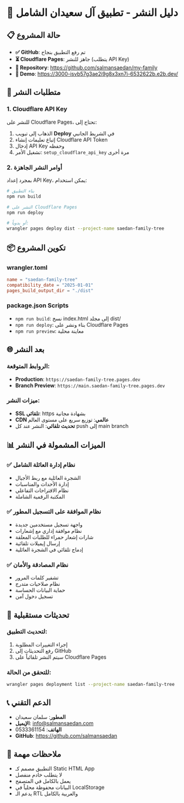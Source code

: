 # 🚀 دليل النشر - تطبيق آل سعيدان الشامل

## 📋 حالة المشروع
- **✅ GitHub**: تم رفع التطبيق بنجاح
- **⏳ Cloudflare Pages**: جاهز للنشر (يتطلب API Key)
- **🔗 Repository**: https://github.com/salmansaedan/my-family
- **📱 Demo**: https://3000-isvb57g3ae2i9g8x3xn7i-6532622b.e2b.dev/

## 🔑 متطلبات النشر

### 1. Cloudflare API Key
للنشر على Cloudflare Pages، تحتاج إلى:
1. الذهاب إلى تبويب **Deploy** في الشريط الجانبي
2. إتباع تعليمات إنشاء Cloudflare API Token
3. إدخال API Key وحفظه
4. تشغيل الأمر: `setup_cloudflare_api_key` مرة أخرى

### 2. أوامر النشر الجاهزة
بمجرد إعداد API Key، يمكن استخدام:

```bash
# بناء التطبيق
npm run build

# النشر على Cloudflare Pages
npm run deploy

# أو يدوياً:
wrangler pages deploy dist --project-name saedan-family-tree
```

## 📦 تكوين المشروع

### wrangler.toml
```toml
name = "saedan-family-tree"
compatibility_date = "2025-01-01"
pages_build_output_dir = "./dist"
```

### package.json Scripts
- `npm run build`: نسخ index.html إلى مجلد dist/
- `npm run deploy`: بناء ونشر على Cloudflare Pages
- `npm run preview`: معاينة محلية

## 🌐 بعد النشر

### الروابط المتوقعة:
- **Production**: `https://saedan-family-tree.pages.dev`
- **Branch Preview**: `https://main.saedan-family-tree.pages.dev`

### ميزات النشر:
- **SSL تلقائي**: https بشهادة مجانية
- **CDN عالمي**: توزيع سريع على مستوى العالم
- **تحديث تلقائي**: النشر عند كل push إلى main branch

## 📊 الميزات المشمولة في النشر

### ✅ نظام إدارة العائلة الشامل
- الشجرة العائلية مع ربط الأجيال
- إدارة الأحداث والمناسبات
- نظام الاقتراحات التفاعلي
- المكتبة الرقمية الشاملة

### ✅ نظام الموافقة على التسجيل المطور
- واجهة تسجيل مستخدمين جديدة
- نظام موافقة إداري مع إشعارات
- شارات إشعار حمراء للطلبات المعلقة
- إرسال إيميلات تلقائية
- إدماج تلقائي في الشجرة العائلية

### ✅ نظام المصادقة والأمان
- تشفير كلمات المرور
- نظام صلاحيات متدرج
- حماية البيانات الحساسة
- تسجيل دخول آمن

## 🔧 تحديثات مستقبلية

### لتحديث التطبيق:
1. إجراء التغييرات المطلوبة
2. رفع التحديثات إلى GitHub
3. سيتم النشر تلقائياً على Cloudflare Pages

### للتحقق من الحالة:
```bash
wrangler pages deployment list --project-name saedan-family-tree
```

## 📞 الدعم التقني
- **المطور**: سلمان سعيدان
- **الإيميل**: info@salmansaedan.com  
- **الهاتف**: 0533361154
- **GitHub**: https://github.com/salmansaedan

## 🎯 ملاحظات مهمة
- التطبيق مصمم كـ Static HTML App
- لا يتطلب خادم منفصل
- يعمل بالكامل في المتصفح
- البيانات محفوظة محلياً في LocalStorage
- يدعم الـ RTL والعربية بالكامل